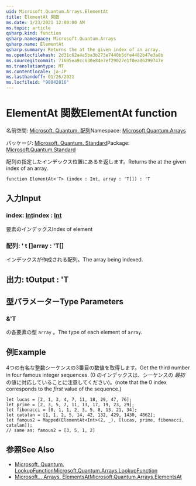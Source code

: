 ```yaml
---
uid: Microsoft.Quantum.Arrays.ElementAt
title: ElementAt 関数
ms.date: 1/23/2021 12:00:00 AM
ms.topic: article
qsharp.kind: function
qsharp.namespace: Microsoft.Quantum.Arrays
qsharp.name: ElementAt
qsharp.summary: Returns the at the given index of an array.
ms.openlocfilehash: 2d31c62a4a5ba3b273e7440b5dfe4482b47e3a8b
ms.sourcegitcommit: 71605ea9cc630e84e7ef29027e1f0ea06299747e
ms.translationtype: MT
ms.contentlocale: ja-JP
ms.lasthandoff: 01/26/2021
ms.locfileid: "98842816"
---
```

# <a name="elementat-function"></a><span data-ttu-id="e374c-102">ElementAt 関数</span><span class="sxs-lookup"><span data-stu-id="e374c-102">ElementAt function</span></span>

<span data-ttu-id="e374c-103">名前空間: [Microsoft. Quantum. 配列](xref:Microsoft.Quantum.Arrays)</span><span class="sxs-lookup"><span data-stu-id="e374c-103">Namespace: [Microsoft.Quantum.Arrays](xref:Microsoft.Quantum.Arrays)</span></span>

<span data-ttu-id="e374c-104">パッケージ: [Microsoft. Quantum. Standard](https://nuget.org/packages/Microsoft.Quantum.Standard)</span><span class="sxs-lookup"><span data-stu-id="e374c-104">Package: [Microsoft.Quantum.Standard](https://nuget.org/packages/Microsoft.Quantum.Standard)</span></span>


<span data-ttu-id="e374c-105">配列の指定したインデックス位置にあるを返します。</span><span class="sxs-lookup"><span data-stu-id="e374c-105">Returns the at the given index of an array.</span></span>

```qsharp
function ElementAt<'T> (index : Int, array : 'T[]) : 'T
```


## <a name="input"></a><span data-ttu-id="e374c-106">入力</span><span class="sxs-lookup"><span data-stu-id="e374c-106">Input</span></span>

### <a name="index--int"></a><span data-ttu-id="e374c-107">index: [Int](xref:microsoft.quantum.lang-ref.int)</span><span class="sxs-lookup"><span data-stu-id="e374c-107">index : [Int](xref:microsoft.quantum.lang-ref.int)</span></span>

<span data-ttu-id="e374c-108">要素のインデックス</span><span class="sxs-lookup"><span data-stu-id="e374c-108">Index of element</span></span>


### <a name="array--t"></a><span data-ttu-id="e374c-109">配列: ' t []</span><span class="sxs-lookup"><span data-stu-id="e374c-109">array : 'T[]</span></span>

<span data-ttu-id="e374c-110">インデックスが作成される配列。</span><span class="sxs-lookup"><span data-stu-id="e374c-110">The array being indexed.</span></span>



## <a name="output--t"></a><span data-ttu-id="e374c-111">出力: t</span><span class="sxs-lookup"><span data-stu-id="e374c-111">Output : 'T</span></span>



## <a name="type-parameters"></a><span data-ttu-id="e374c-112">型パラメーター</span><span class="sxs-lookup"><span data-stu-id="e374c-112">Type Parameters</span></span>

### <a name="t"></a><span data-ttu-id="e374c-113">&</span><span class="sxs-lookup"><span data-stu-id="e374c-113">'T</span></span>

<span data-ttu-id="e374c-114">の各要素の型 `array` 。</span><span class="sxs-lookup"><span data-stu-id="e374c-114">The type of each element of `array`.</span></span>

## <a name="example"></a><span data-ttu-id="e374c-115">例</span><span class="sxs-lookup"><span data-stu-id="e374c-115">Example</span></span>

<span data-ttu-id="e374c-116">4つの有名な整数シーケンスの3番目の数値を取得します。</span><span class="sxs-lookup"><span data-stu-id="e374c-116">Get the third number in four famous integer sequences.</span></span> <span data-ttu-id="e374c-117">(0 のインデックスは、シーケンスの _最初_ の値に対応していることに注意してください)。</span><span class="sxs-lookup"><span data-stu-id="e374c-117">(note that the 0 index corresponds to the _first_ value of the sequence.)</span></span>

```qsharp
let lucas = [2, 1, 3, 4, 7, 11, 18, 29, 47, 76];
let prime = [2, 3, 5, 7, 11, 13, 17, 19, 23, 29];
let fibonacci = [0, 1, 1, 2, 3, 5, 8, 13, 21, 34];
let catalan = [1, 1, 2, 5, 14, 42, 132, 429, 1430, 4862];
let famous2 = Mapped(ElementAt<Int>(2, _), [lucas, prime, fibonacci, catalan]);
// same as: famous2 = [3, 5, 1, 2]
```

## <a name="see-also"></a><span data-ttu-id="e374c-118">参照</span><span class="sxs-lookup"><span data-stu-id="e374c-118">See Also</span></span>

- [<span data-ttu-id="e374c-119">Microsoft. Quantum. LookupFunction</span><span class="sxs-lookup"><span data-stu-id="e374c-119">Microsoft.Quantum.Arrays.LookupFunction</span></span>](xref:Microsoft.Quantum.Arrays.LookupFunction)
- [<span data-ttu-id="e374c-120">Microsoft... Arrays. ElementsAt</span><span class="sxs-lookup"><span data-stu-id="e374c-120">Microsoft.Quantum.Arrays.ElementsAt</span></span>](xref:Microsoft.Quantum.Arrays.ElementsAt)
